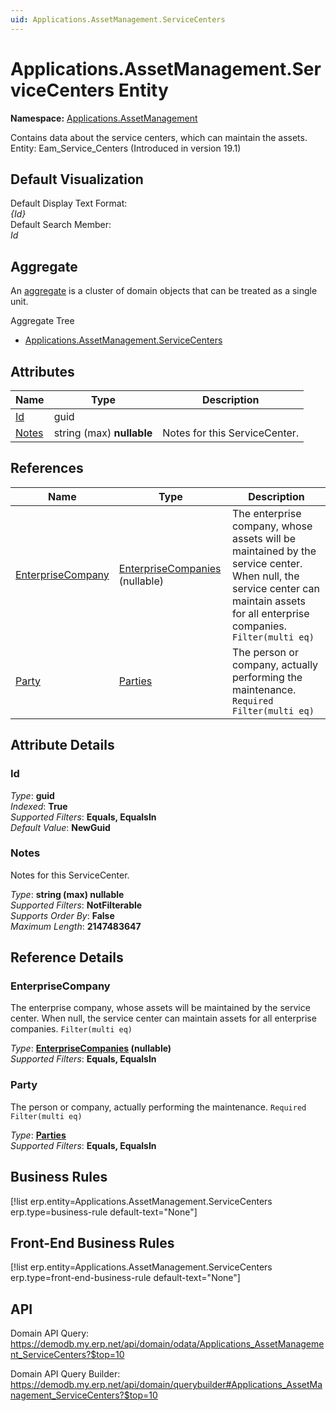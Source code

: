 ```yaml
---
uid: Applications.AssetManagement.ServiceCenters
---
```

# Applications.AssetManagement.ServiceCenters Entity

**Namespace:** [Applications.AssetManagement](Applications.AssetManagement.md)  

Contains data about the service centers, which can maintain the assets. Entity: Eam_Service_Centers (Introduced in version 19.1)

## Default Visualization
Default Display Text Format:  
_{Id}_  
Default Search Member:  
_Id_  

## Aggregate
An [aggregate](https://docs.erp.net/tech/advanced/concepts/aggregates.html) is a cluster of domain objects that can be treated as a single unit.  

Aggregate Tree  
* [Applications.AssetManagement.ServiceCenters](Applications.AssetManagement.ServiceCenters.md)  

## Attributes

| Name | Type | Description |
| ---- | ---- | --- |
| [Id](Applications.AssetManagement.ServiceCenters.md#id) | guid |  
| [Notes](Applications.AssetManagement.ServiceCenters.md#notes) | string (max) __nullable__ | Notes for this ServiceCenter. 

## References

| Name | Type | Description |
| ---- | ---- | --- |
| [EnterpriseCompany](Applications.AssetManagement.ServiceCenters.md#enterprisecompany) | [EnterpriseCompanies](General.EnterpriseCompanies.md) (nullable) | The enterprise company, whose assets will be maintained by the service center. When null, the service center can maintain assets for all enterprise companies. `Filter(multi eq)` |
| [Party](Applications.AssetManagement.ServiceCenters.md#party) | [Parties](General.Contacts.Parties.md) | The person or company, actually performing the maintenance. `Required` `Filter(multi eq)` |


## Attribute Details

### Id

_Type_: **guid**  
_Indexed_: **True**  
_Supported Filters_: **Equals, EqualsIn**  
_Default Value_: **NewGuid**  

### Notes

Notes for this ServiceCenter.

_Type_: **string (max) __nullable__**  
_Supported Filters_: **NotFilterable**  
_Supports Order By_: **False**  
_Maximum Length_: **2147483647**  


## Reference Details

### EnterpriseCompany

The enterprise company, whose assets will be maintained by the service center. When null, the service center can maintain assets for all enterprise companies. `Filter(multi eq)`

_Type_: **[EnterpriseCompanies](General.EnterpriseCompanies.md) (nullable)**  
_Supported Filters_: **Equals, EqualsIn**  

### Party

The person or company, actually performing the maintenance. `Required` `Filter(multi eq)`

_Type_: **[Parties](General.Contacts.Parties.md)**  
_Supported Filters_: **Equals, EqualsIn**  



## Business Rules

[!list erp.entity=Applications.AssetManagement.ServiceCenters erp.type=business-rule default-text="None"]

## Front-End Business Rules

[!list erp.entity=Applications.AssetManagement.ServiceCenters erp.type=front-end-business-rule default-text="None"]

## API

Domain API Query:
<https://demodb.my.erp.net/api/domain/odata/Applications_AssetManagement_ServiceCenters?$top=10>

Domain API Query Builder:
<https://demodb.my.erp.net/api/domain/querybuilder#Applications_AssetManagement_ServiceCenters?$top=10>

